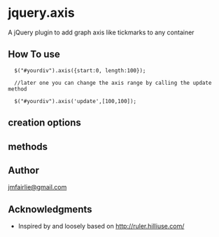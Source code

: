 # jquery.axis

A jQuery plugin to add graph axis like tickmarks to any container

## How To use
```
  $("#yourdiv").axis({start:0, length:100});

  //later one you can change the axis range by calling the update method

  $("#yourdiv").axis('update',[100,100]);
```
## creation options

## methods

## Author
jmfairlie@gmail.com

## Acknowledgments
* Inspired by and loosely based on http://ruler.hilliuse.com/

